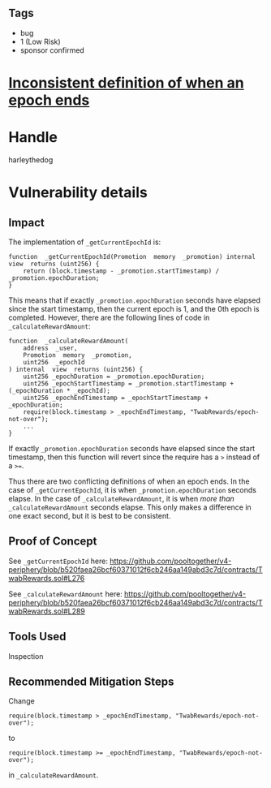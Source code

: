 ## Tags

- bug
- 1 (Low Risk)
- sponsor confirmed

# [Inconsistent definition of when an epoch ends](https://github.com/code-423n4/2021-12-pooltogether-findings/issues/54) 

# Handle

harleythedog


# Vulnerability details

## Impact
The implementation of `_getCurrentEpochId` is:
```
function  _getCurrentEpochId(Promotion  memory  _promotion) internal  view  returns (uint256) {
	return (block.timestamp - _promotion.startTimestamp) / _promotion.epochDuration;
}
```

This means that if exactly `_promotion.epochDuration` seconds have elapsed since the start timestamp, then  the current epoch is 1, and the 0th epoch is completed. However, there are the following lines of code in `_calculateRewardAmount`:

```
function  _calculateRewardAmount(
	address  _user,
	Promotion  memory  _promotion,
	uint256  _epochId
) internal  view  returns (uint256) {
	uint256 _epochDuration = _promotion.epochDuration;
	uint256 _epochStartTimestamp = _promotion.startTimestamp + (_epochDuration * _epochId);
	uint256 _epochEndTimestamp = _epochStartTimestamp + _epochDuration;
	require(block.timestamp > _epochEndTimestamp, "TwabRewards/epoch-not-over");
	...
}
```

If exactly `_promotion.epochDuration` seconds have elapsed since the start timestamp, then this function will revert since the require has a `>` instead of a `>=`.

Thus there are two conflicting definitions of when an epoch ends. In the case of `_getCurrentEpochId`, it is when `_promotion.epochDuration` seconds elapse. In the case of `_calculateRewardAmount`, it is when *more than* `_calculateRewardAmount` seconds elapse. This only makes a difference in one exact second, but it is best to be consistent.

## Proof of Concept
See `_getCurrentEpochId` here: https://github.com/pooltogether/v4-periphery/blob/b520faea26bcf60371012f6cb246aa149abd3c7d/contracts/TwabRewards.sol#L276

See `_calculateRewardAmount` here: https://github.com/pooltogether/v4-periphery/blob/b520faea26bcf60371012f6cb246aa149abd3c7d/contracts/TwabRewards.sol#L289

## Tools Used
Inspection

## Recommended Mitigation Steps
Change 
```
require(block.timestamp > _epochEndTimestamp, "TwabRewards/epoch-not-over");
```
to 
```
require(block.timestamp >= _epochEndTimestamp, "TwabRewards/epoch-not-over");
```
in `_calculateRewardAmount`.


